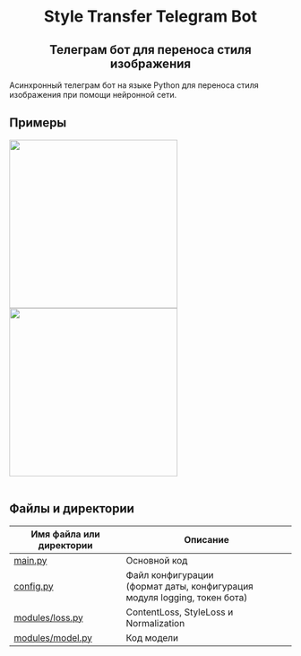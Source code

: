 <h1 align="center">Style Transfer Telegram Bot</h1>
<h2 align="center">Телеграм бот для переноса стиля изображения</h2>

Асинхронный телеграм бот на языке Python для переноса стиля изображения при помощи нейронной сети.

## Примеры
<table>
    <tr>
        <img src="https://media.discordapp.net/attachments/572705890524725248/1068940296802549942/Fotoram.io.jpg" width="300">
    </tr>
    <tr>
        <img src="https://media.discordapp.net/attachments/572705890524725248/1068940947104202782/Fotoram.io_1.jpg" width="300">
    </tr>
</table>

## Файлы и директории

| Имя файла или директории             | Описание                                                                      |
|--------------------------------------|-------------------------------------------------------------------------------|
| [main.py](main.py)                   | Основной код                                                                  |
| [config.py](config.py)               | Файл конфигурации <br/>(формат даты, конфигурация модуля logging, токен бота) |
| [modules/loss.py](modules/loss.py)   | ContentLoss, StyleLoss и Normalization                                        |
| [modules/model.py](modules/model.py) | Код модели                                                                    |

